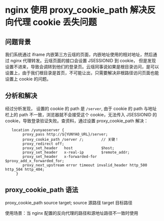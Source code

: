 # nginx 使用 proxy_cookie_path 解决反向代理 cookie 丢失问题

## 问题背景
我们系统通过 iframe 内嵌第三方云瑶的页面，内嵌地址使用的相对地址，然后通过 nginx 代理转发。云瑶页面的接口会设置 JSESSIONID 到 cookie， 但是发现设置不进来，导致会调转到他们的登录页。云瑶同事说如果是根目录访问，是可以设置上，由于我们根目录是首页，不可能让出，只需要解决非根路径访问页面也能设置上 cookie 的问题。

## 分析和解决
经过分析发现， 设置的 cookie 的 path 是 `/server`, 由于 cookie 的 path 与地址栏上的 path 不一致，浏览器就不会接受这个 cookie，无法传入 JSESSIONID 的 cookie，导致登录验证失败。查资料，通过设置 proxy_cookie_path 解决：
```
   location /yunyaoserver {
        proxy_pass http://${YUNYAO_URL}/server;
        proxy_cookie_path /server /;        // 关键！
        proxy_redirect off;
        proxy_set_header   host             $host;
        proxy_set_header   x-real-ip        $remote_addr;
        proxy_set_header   x-forwarded-for  $proxy_add_x_forwarded_for;
        proxy_next_upstream error timeout invalid_header http_500 http_504 http_404;
     }
```

## proxy_cookie_path 语法
proxy_cookie_path source target; 
source 源路径
target 目标路径

使用场景：当 nginx 配置的反向代理的路径和源地址路径不一致时使用
